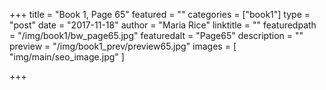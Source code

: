+++
title = "Book 1, Page 65"
featured = ""
categories = ["book1"]
type = "post"
date = "2017-11-18"
author = "Maria Rice"
linktitle = ""
featuredpath = "/img/book1/bw_page65.jpg"
featuredalt = "Page65"
description = ""
preview = "/img/book1_prev/preview65.jpg"
images = [ "img/main/seo_image.jpg" ]

+++

